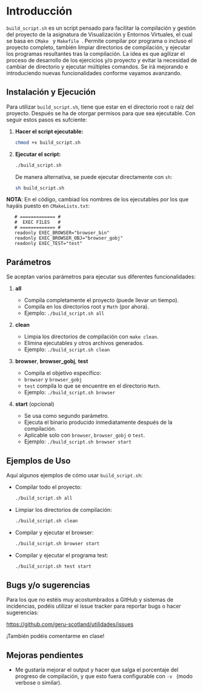 # Introducción
`build_script.sh` es un script pensado para facilitar la compilación y gestión del proyecto de la asignatura de Visualización y Entornos Virtuales, el cual se basa en  ```CMake ``` y  ```Makefile ```. Permite compilar por programa o incluso el proyecto completo, también limpiar directorios de compilación, y ejecutar los programas resultantes tras la compilación. La idea es que agilizar el proceso de desarrollo de los ejercicios y/o proyecto y evitar la necesidad de cambiar de directorio y ejecutar múltiples comandos. Se irá mejorando e introduciendo nuevas funcionalidades conforme vayamos avanzando.

## Instalación y Ejecución
Para utilizar `build_script.sh`, tiene que estar en el directorio root o raíz del proyecto. Después se ha de otorgar permisos para que sea ejecutable. Con seguir estos pasos es sufciente:

1. **Hacer el script ejecutable:**
   ```bash
   chmod +x build_script.sh
   ```
2. **Ejecutar el script:**
   ```bash
   ./build_script.sh
   ```

   De manera alternativa, se puede ejecutar directamente con `sh`:
   ```bash
   sh build_script.sh
   ``` 
**NOTA**:
En el código, cambiad los nombres de los ejecutables por los que hayáis puesto en ```CMakeLists.txt```:
```
   # ============= #
   #  EXEC FILES   #
   # ============= #
   readonly EXEC_BROWSER="browser_bin"
   readonly EXEC_BROWSER_OBJ="browser_gobj"
   readonly EXEC_TEST="test"
```
## Parámetros
Se aceptan varios parámetros para ejecutar sus diferentes funcionalidades:

1. **all**
   - Compila completamente el proyecto (puede llevar un tiempo).
   - Compila en los directorios root y `Math` (por ahora).
   - Ejemplo: `./build_script.sh all`

2. **clean**
   - Limpia los directorios de compilación con `make clean`.
   - Elimina ejecutables y otros archivos generados.
   - Ejemplo: `./build_script.sh clean`

3. **browser**, **browser_gobj**, **test**
   - Compila el objetivo específico:
   - `browser` y `browser_gobj`
   - `test` compila lo que se encuentre en el directorio `Math`.
   - Ejemplo: `./build_script.sh browser`

4. **start** (opcional)
   - Se usa como segundo parámetro.
   - Ejecuta el binario producido inmediatamente después de la compilación.
   - Aplicable solo con `browser`, `browser_gobj` o `test`.
   - Ejemplo: `./build_script.sh browser start`

## Ejemplos de Uso
Aquí algunos ejemplos de cómo usar `build_script.sh`:

- Compilar todo el proyecto:
  ```bash
  ./build_script.sh all
  ```
- Limpiar los directorios de compilación:
  ```bash
  ./build_script.sh clean
  ```
- Compilar y ejecutar el browser:
  ```bash
  ./build_script.sh browser start
  ```
- Compilar y ejecutar el programa test:
  ```bash
  ./build_script.sh test start
  ```

## Bugs y/o sugerencias
Para los que no estéis muy acostumbrados a GitHub y sistemas de incidencias, podéis utilizar el issue tracker para reportar bugs o hacer sugerencias:

https://github.com/geru-scotland/utilidades/issues

¡También podéis comentarme en clase!

## Mejoras pendientes
- Me gustaría mejorar el output y hacer que salga el porcentaje del progreso de compilación, y que esto fuera configurable con ```-v ``` (modo verbose o similar).
